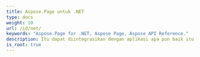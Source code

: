 ```yaml
---
title: Aspose.Page untuk .NET
type: docs
weight: 10
url: /id/net/
keywords: "Aspose.Page for .NET, Aspose Page, Aspose API Reference."
description: Itu dapat diintegrasikan dengan aplikasi apa pun baik itu Aplikasi Web ASP.NET atau Aplikasi Windows.
is_root: true
---
```

